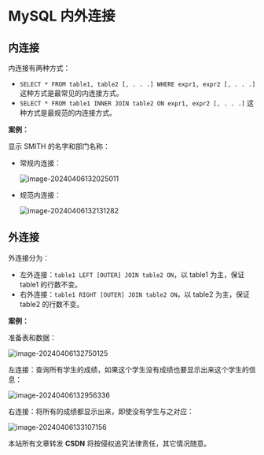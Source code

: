 # MySQL 内外连接

## 内连接

内连接有两种方式：

-  `SELECT * FROM table1, table2 [, . . .] WHERE expr1, expr2 [, . . .]` 这种方式是最常见的内连接方式。
- `SELECT * FROM table1 INNER JOIN table2 ON expr1, expr2 [, . . .]` 这种方式是最规范的内连接方式。

**案例：**

显示 SMITH 的名字和部门名称：

- 常规内连接：

  ![image-20240406132025011](https://wyn-personal-picture.oss-cn-beijing.aliyuncs.com/img/image-20240406132025011.png)

- 规范内连接：

  ![image-20240406132131282](https://wyn-personal-picture.oss-cn-beijing.aliyuncs.com/img/image-20240406132131282.png)

## 外连接

外连接分为：

- 左外连接：`table1 LEFT [OUTER] JOIN table2 ON`，以 table1 为主，保证 table1 的行数不变。
- 右外连接：`table1 RIGHT [OUTER] JOIN table2 ON`，以 table2 为主，保证 table2 的行数不变。

**案例：**

准备表和数据：

![image-20240406132750125](https://wyn-personal-picture.oss-cn-beijing.aliyuncs.com/img/image-20240406132750125.png)

左连接：查询所有学生的成绩，如果这个学生没有成绩也要显示出来这个学生的信息：

![image-20240406132956336](https://wyn-personal-picture.oss-cn-beijing.aliyuncs.com/img/image-20240406132956336.png)

右连接：将所有的成绩都显示出来，即使没有学生与之对应：

![image-20240406133107156](https://wyn-personal-picture.oss-cn-beijing.aliyuncs.com/img/image-20240406133107156.png)



<script src="https://giscus.app/client.js"
        data-repo="wynhelloworld/blog-comments"
        data-repo-id="R_kgDOKruZpg"
        data-category="Announcements"
        data-category-id="DIC_kwDOKruZps4Ca2L0"
        data-mapping="url"
        data-strict="0"
        data-reactions-enabled="1"
        data-emit-metadata="0"
        data-input-position="bottom"
        data-theme="preferred_color_scheme"
        data-lang="zh-CN"
        crossorigin="anonymous"
        async>
</script>

本站所有文章转发 **CSDN** 将按侵权追究法律责任，其它情况随意。